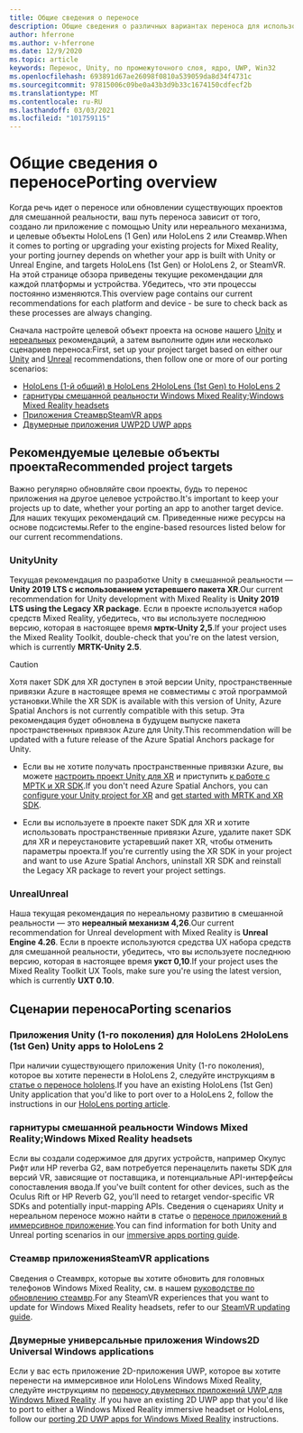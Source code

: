```yaml
---
title: Общие сведения о переносе
description: Общие сведения о различных вариантах переноса для использования существующих приложений в смешанной реальности для HoloLens и VR.
author: hferrone
ms.author: v-hferrone
ms.date: 12/9/2020
ms.topic: article
keywords: Перенос, Unity, по промежуточного слоя, ядро, UWP, Win32
ms.openlocfilehash: 693891d67ae26098f0810a539059da8d34f4731c
ms.sourcegitcommit: 97815006c09be0a43b3d9b33c1674150cdfecf2b
ms.translationtype: MT
ms.contentlocale: ru-RU
ms.lasthandoff: 03/03/2021
ms.locfileid: "101759115"
---
```

# <a name="porting-overview"></a><span data-ttu-id="6f2ef-104">Общие сведения о переносе</span><span class="sxs-lookup"><span data-stu-id="6f2ef-104">Porting overview</span></span>

<span data-ttu-id="6f2ef-105">Когда речь идет о переносе или обновлении существующих проектов для смешанной реальности, ваш путь переноса зависит от того, создано ли приложение с помощью Unity или нереального механизма, и целевые объекты HoloLens (1 Gen) или HoloLens 2 или Стеамвр.</span><span class="sxs-lookup"><span data-stu-id="6f2ef-105">When it comes to porting or upgrading your existing projects for Mixed Reality, your porting journey depends on whether your app is built with Unity or Unreal Engine, and targets HoloLens (1st Gen) or HoloLens 2, or SteamVR.</span></span> <span data-ttu-id="6f2ef-106">На этой странице обзора приведены текущие рекомендации для каждой платформы и устройства. Убедитесь, что эти процессы постоянно изменяются.</span><span class="sxs-lookup"><span data-stu-id="6f2ef-106">This overview page contains our current recommendations for each platform and device - be sure to check back as these processes are always changing.</span></span>

<span data-ttu-id="6f2ef-107">Сначала настройте целевой объект проекта на основе нашего [Unity](#unity) и [нереальных](#unreal) рекомендаций, а затем выполните один или несколько сценариев переноса:</span><span class="sxs-lookup"><span data-stu-id="6f2ef-107">First, set up your project target based on either our [Unity](#unity) and [Unreal](#unreal) recommendations, then follow one or more of our porting scenarios:</span></span>

- [<span data-ttu-id="6f2ef-108">HoloLens (1-й общий) в HoloLens 2</span><span class="sxs-lookup"><span data-stu-id="6f2ef-108">HoloLens (1st Gen) to HoloLens 2</span></span>](#hololens-1st-gen-unity-apps-to-hololens-2)
- [<span data-ttu-id="6f2ef-109">гарнитуры смешанной реальности Windows Mixed Reality;</span><span class="sxs-lookup"><span data-stu-id="6f2ef-109">Windows Mixed Reality headsets</span></span>](#windows-mixed-reality-headsets)
- [<span data-ttu-id="6f2ef-110">Приложения Стеамвр</span><span class="sxs-lookup"><span data-stu-id="6f2ef-110">SteamVR apps</span></span>](#steamvr-applications)
- [<span data-ttu-id="6f2ef-111">Двумерные приложения UWP</span><span class="sxs-lookup"><span data-stu-id="6f2ef-111">2D UWP apps</span></span>](#2d-universal-windows-applications)

## <a name="recommended-project-targets"></a><span data-ttu-id="6f2ef-112">Рекомендуемые целевые объекты проекта</span><span class="sxs-lookup"><span data-stu-id="6f2ef-112">Recommended project targets</span></span>

<span data-ttu-id="6f2ef-113">Важно регулярно обновляйте свои проекты, будь то перенос приложения на другое целевое устройство.</span><span class="sxs-lookup"><span data-stu-id="6f2ef-113">It's important to keep your projects up to date, whether your porting an app to another target device.</span></span> <span data-ttu-id="6f2ef-114">Для наших текущих рекомендаций см. Приведенные ниже ресурсы на основе подсистемы.</span><span class="sxs-lookup"><span data-stu-id="6f2ef-114">Refer to the engine-based resources listed below for our current recommendations.</span></span>

### <a name="unity"></a><span data-ttu-id="6f2ef-115">Unity</span><span class="sxs-lookup"><span data-stu-id="6f2ef-115">Unity</span></span>

<span data-ttu-id="6f2ef-116">Текущая рекомендация по разработке Unity в смешанной реальности — **Unity 2019 LTS с использованием устаревшего пакета XR**.</span><span class="sxs-lookup"><span data-stu-id="6f2ef-116">Our current recommendation for Unity development with Mixed Reality is **Unity 2019 LTS using the Legacy XR package**.</span></span> <span data-ttu-id="6f2ef-117">Если в проекте используется набор средств Mixed Reality, убедитесь, что вы используете последнюю версию, которая в настоящее время **мртк-Unity 2,5**.</span><span class="sxs-lookup"><span data-stu-id="6f2ef-117">If your project uses the Mixed Reality Toolkit, double-check that you're on the latest version, which is currently **MRTK-Unity 2.5**.</span></span>

> [!CAUTION]
> <span data-ttu-id="6f2ef-118">Хотя пакет SDK для XR доступен в этой версии Unity, пространственные привязки Azure в настоящее время не совместимы с этой программой установки.</span><span class="sxs-lookup"><span data-stu-id="6f2ef-118">While the XR SDK is available with this version of Unity, Azure Spatial Anchors is not currently compatible with this setup.</span></span> <span data-ttu-id="6f2ef-119">Эта рекомендация будет обновлена в будущем выпуске пакета пространственных привязок Azure для Unity.</span><span class="sxs-lookup"><span data-stu-id="6f2ef-119">This recommendation will be updated with a future release of the Azure Spatial Anchors package for Unity.</span></span> 
> 
> * <span data-ttu-id="6f2ef-120">Если вы не хотите получать пространственные привязки Azure, вы можете [настроить проект Unity для XR](https://docs.unity3d.com/Manual/configuring-project-for-xr.html) и приступить [к работе с МРТК и XR SDK](https://docs.microsoft.com/windows/mixed-reality/mrtk-docs/configuration/getting-started-with-mrtk-and-xrsdk.md).</span><span class="sxs-lookup"><span data-stu-id="6f2ef-120">If you don't need Azure Spatial Anchors, you can [configure your Unity project for XR](https://docs.unity3d.com/Manual/configuring-project-for-xr.html) and [get started with MRTK and XR SDK](https://docs.microsoft.com/windows/mixed-reality/mrtk-docs/configuration/getting-started-with-mrtk-and-xrsdk.md).</span></span>
> 
> * <span data-ttu-id="6f2ef-121">Если вы используете в проекте пакет SDK для XR и хотите использовать пространственные привязки Azure, удалите пакет SDK для XR и переустановите устаревший пакет XR, чтобы отменить параметры проекта.</span><span class="sxs-lookup"><span data-stu-id="6f2ef-121">If you're currently using the XR SDK in your project and want to use Azure Spatial Anchors, uninstall XR SDK and reinstall the Legacy XR package to revert your project settings.</span></span>


### <a name="unreal"></a><span data-ttu-id="6f2ef-122">Unreal</span><span class="sxs-lookup"><span data-stu-id="6f2ef-122">Unreal</span></span> 

<span data-ttu-id="6f2ef-123">Наша текущая рекомендация по нереальному развитию в смешанной реальности — это **нереалный механизм 4,26**.</span><span class="sxs-lookup"><span data-stu-id="6f2ef-123">Our current recommendation for Unreal development with Mixed Reality is **Unreal Engine 4.26**.</span></span> <span data-ttu-id="6f2ef-124">Если в проекте используются средства UX набора средств для смешанной реальности, убедитесь, что вы используете последнюю версию, которая в настоящее время **укст 0,10**.</span><span class="sxs-lookup"><span data-stu-id="6f2ef-124">If your project uses the Mixed Reality Toolkit UX Tools, make sure you're using the latest version, which is currently **UXT 0.10**.</span></span>

## <a name="porting-scenarios"></a><span data-ttu-id="6f2ef-125">Сценарии переноса</span><span class="sxs-lookup"><span data-stu-id="6f2ef-125">Porting scenarios</span></span>

### <a name="hololens-1st-gen-unity-apps-to-hololens-2"></a><span data-ttu-id="6f2ef-126">Приложения Unity (1-го поколения) для HoloLens 2</span><span class="sxs-lookup"><span data-stu-id="6f2ef-126">HoloLens (1st Gen) Unity apps to HoloLens 2</span></span>

<span data-ttu-id="6f2ef-127">При наличии существующего приложения Unity (1-го поколения), которое вы хотите перенести в HoloLens 2, следуйте инструкциям в [статье о переносе hololens](./porting-hl1-hl2.md).</span><span class="sxs-lookup"><span data-stu-id="6f2ef-127">If you have an existing HoloLens (1st Gen) Unity application that you'd like to port over to a HoloLens 2, follow the instructions in our [HoloLens porting article](./porting-hl1-hl2.md).</span></span>

### <a name="windows-mixed-reality-headsets"></a><span data-ttu-id="6f2ef-128">гарнитуры смешанной реальности Windows Mixed Reality;</span><span class="sxs-lookup"><span data-stu-id="6f2ef-128">Windows Mixed Reality headsets</span></span>

<span data-ttu-id="6f2ef-129">Если вы создали содержимое для других устройств, например Окулус Рифт или HP reverbа G2, вам потребуется перенацелить пакеты SDK для версий VR, зависящие от поставщика, и потенциальные API-интерфейсы сопоставления ввода.</span><span class="sxs-lookup"><span data-stu-id="6f2ef-129">If you've built content for other devices, such as the Oculus Rift or HP Reverb G2, you'll need to retarget vendor-specific VR SDKs and potentially input-mapping APIs.</span></span> <span data-ttu-id="6f2ef-130">Сведения о сценариях Unity и нереальном переносе можно найти в статье о [переносе приложений в иммерсивное приложение](porting-guides.md).</span><span class="sxs-lookup"><span data-stu-id="6f2ef-130">You can find information for both Unity and Unreal porting scenarios in our [immersive apps porting guide](porting-guides.md).</span></span>

### <a name="steamvr-applications"></a><span data-ttu-id="6f2ef-131">Стеамвр приложения</span><span class="sxs-lookup"><span data-stu-id="6f2ef-131">SteamVR applications</span></span>

<span data-ttu-id="6f2ef-132">Сведения о Стеамврх, которые вы хотите обновить для головных телефонов Windows Mixed Reality, см. в нашем [руководстве по обновлению стеамвр](updating-your-steamvr-application-for-windows-mixed-reality.md).</span><span class="sxs-lookup"><span data-stu-id="6f2ef-132">For any SteamVR experiences that you want to update for Windows Mixed Reality headsets, refer to our [SteamVR updating guide](updating-your-steamvr-application-for-windows-mixed-reality.md).</span></span>

### <a name="2d-universal-windows-applications"></a><span data-ttu-id="6f2ef-133">Двумерные универсальные приложения Windows</span><span class="sxs-lookup"><span data-stu-id="6f2ef-133">2D Universal Windows applications</span></span>

<span data-ttu-id="6f2ef-134">Если у вас есть приложение 2D-приложения UWP, которое вы хотите перенести на иммерсивное или HoloLens Windows Mixed Reality, следуйте инструкциям по [переносу двумерных приложений UWP для Windows Mixed Reality](building-2d-apps.md) .</span><span class="sxs-lookup"><span data-stu-id="6f2ef-134">If you have an existing 2D UWP app that you'd like to port to either a Windows Mixed Reality immersive headset or HoloLens, follow our [porting 2D UWP apps for Windows Mixed Reality](building-2d-apps.md) instructions.</span></span>